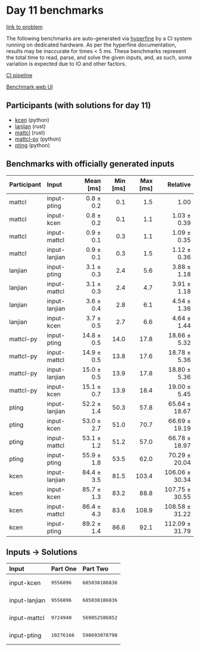# Day 11 benchmarks

[link to problem](https://adventofcode.com/2023/day/11)

The following benchmarks are auto-generated via
[hyperfine](https://github.com/sharkdp/hyperfine) by a CI system running on
dedicated hardware. As per the hyperfine documentation, results may be
inaccurate for times < 5 ms. These benchmarks represent the total time to read,
parse, and solve the given inputs, and, as such, some variation is expected due
to IO and other factors.

[CI pipeline](http://ci.papercode.net:8080/teams/main/pipelines/aoc2023)

[Benchmark web UI](https://aoc.ancalagon.black)


## Participants (with solutions for day 11)

- [kcen](https://github.com/kcen/aoc2023) (python)
- [lanjian](https://github.com/lanjian/aoc-2023) (rust)
- [mattcl](https://github.com/mattcl/aoc2023) (rust)
- [mattcl-py](https://github.com/mattcl/aoc2023-py) (python)
- [pting](https://github.com/pting/aoc2023) (python)


## Benchmarks with officially generated inputs

| Participant | Input | Mean [ms] | Min [ms] | Max [ms] | Relative |
|:---|:---|---:|---:|---:|---:|
| mattcl | input-pting | 0.8 ± 0.2 | 0.1 | 1.5 | 1.00 |
| mattcl | input-kcen | 0.8 ± 0.2 | 0.1 | 1.1 | 1.03 ± 0.39 |
| mattcl | input-mattcl | 0.9 ± 0.1 | 0.3 | 1.1 | 1.09 ± 0.35 |
| mattcl | input-lanjian | 0.9 ± 0.1 | 0.3 | 1.5 | 1.12 ± 0.36 |
| lanjian | input-pting | 3.1 ± 0.3 | 2.4 | 5.6 | 3.88 ± 1.18 |
| lanjian | input-mattcl | 3.1 ± 0.3 | 2.4 | 4.7 | 3.91 ± 1.18 |
| lanjian | input-lanjian | 3.6 ± 0.4 | 2.8 | 6.1 | 4.54 ± 1.36 |
| lanjian | input-kcen | 3.7 ± 0.5 | 2.7 | 6.6 | 4.64 ± 1.44 |
| mattcl-py | input-pting | 14.8 ± 0.5 | 14.0 | 17.8 | 18.66 ± 5.32 |
| mattcl-py | input-mattcl | 14.9 ± 0.5 | 13.8 | 17.6 | 18.78 ± 5.36 |
| mattcl-py | input-lanjian | 15.0 ± 0.5 | 13.9 | 17.8 | 18.80 ± 5.36 |
| mattcl-py | input-kcen | 15.1 ± 0.7 | 13.9 | 18.4 | 19.00 ± 5.45 |
| pting | input-lanjian | 52.2 ± 1.4 | 50.3 | 57.8 | 65.64 ± 18.67 |
| pting | input-kcen | 53.0 ± 2.7 | 51.0 | 70.7 | 66.69 ± 19.19 |
| pting | input-mattcl | 53.1 ± 1.2 | 51.2 | 57.0 | 66.78 ± 18.97 |
| pting | input-pting | 55.9 ± 1.8 | 53.5 | 62.0 | 70.29 ± 20.04 |
| kcen | input-lanjian | 84.4 ± 3.5 | 81.5 | 103.4 | 106.06 ± 30.34 |
| kcen | input-kcen | 85.7 ± 1.3 | 83.2 | 88.8 | 107.75 ± 30.55 |
| kcen | input-mattcl | 86.4 ± 4.3 | 83.6 | 108.9 | 108.58 ± 31.22 |
| kcen | input-pting | 89.2 ± 1.4 | 86.6 | 92.1 | 112.09 ± 31.79 |


## Inputs -> Solutions

| Input | Part One | Part Two |
|:---|:---|:---|
|input-kcen|<pre>9556896</pre>|<pre>685038186836</pre>|
|input-lanjian|<pre>9556896</pre>|<pre>685038186836</pre>|
|input-mattcl|<pre>9724940</pre>|<pre>569052586852</pre>|
|input-pting|<pre>10276166</pre>|<pre>598693078798</pre>|